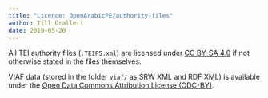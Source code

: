 ```yaml
---
title: "Licence: OpenArabicPE/authority-files"
author: Till Grallert
date: 2019-05-20
---
```


All TEI authority files (`.TEIP5.xml`) are licensed under [CC BY-SA 4.0](http://creativecommons.org/licenses/by-sa/4.0/) if not otherwise stated in the files themselves.

VIAF data (stored in the folder `viaf/` as SRW XML and RDF XML) is available under the [Open Data Commons Attribution License (ODC-BY)](https://opendatacommons.org/licenses/by/).